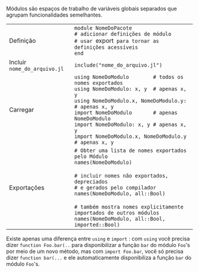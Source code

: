 Módulos são espaços de trabalho de variáveis globais separados que agrupam funcionalidades semelhantes.

|                              |                                                                                                                                                                                                                                                                                                                                       |
| ---------------------------- | ------------------------------------------------------------------------------------------------------------------------------------------------------------------------------------------------------------------------------------------------------------------------------------------------------------------------------------- |
| Definição                    | `module NomeDoPacote`<br>`# adicionar definições de módulo`<br>`# usar `export` para tornar as definições acessíveis`<br>`end`                                                                                                                                                                                                      |
| Incluir `nome_do_arquivo.jl` | `include("nome_do_arquivo.jl")`                                                                                                                                                                                                                                                                                                       |
| Carregar                     | `using NomeDoModulo        # todos os nomes exportados`<br>`using NomeDoModulo: x, y  # apenas x, y`<br>`using NomeDoModulo.x, NomeDoModulo.y:     # apenas x, y`<br>`import NomeDoModulo       # apenas NomeDoModulo`<br>`import NomeDoModulo: x, y # apenas x, y`<br>`import NomeDoModulo.x, NomeDoModulo.y     # apenas x, y`      |
| Exportações                  | `# Obter uma lista de nomes exportados pelo Módulo`<br>`names(NomeDoModulo)`<br><br>`# incluir nomes não exportados, depreciados`<br>`# e gerados pelo compilador`<br>`names(NomeDoModulo, all::Bool)`<br><br>`# também mostra nomes explicitamente importados de outros módulos`<br>`names(NomeDoModulo, all::Bool, imported::Bool)` |

Existe apenas uma diferença entre `using` e `import` : com `using` você precisa dizer
`function Foo.bar(..` para disponibilizar a função `bar` do módulo `Foo`'s por meio de um novo método, mas com `import Foo.bar`, você só precisa dizer `function bar(...` e ele automaticamente disponibiliza a função `bar` do módulo `Foo`'s.
